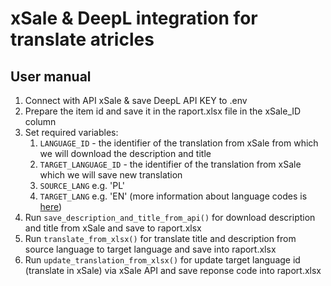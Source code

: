 # xSale & DeepL integration for translate atricles



## User manual
1. Connect with API xSale & save DeepL API KEY to .env
2. Prepare the item id and save it in the raport.xlsx file in the xSale_ID column
3. Set required variables:
    1. `LANGUAGE_ID` - the identifier of the translation from xSale from which we will download the description and title
    2. `TARGET_LANGUAGE_ID` - the identifier of the translation from xSale which we will save new translation
    3. `SOURCE_LANG` e.g. 'PL'
    4. `TARGET_LANG` e.g. 'EN'  (more information about language codes is [here](https://www.deepl.com/pl/docs-api/translate-text/translate-text/))
4. Run `save_description_and_title_from_api()` for download description and title from xSale and save to raport.xlsx
5. Run `translate_from_xlsx()` for translate title and description from source language to target language and save into raport.xlsx
6. Run `update_translation_from_xlsx()` for update target language id (translate in xSale) via xSale API and save reponse code into raport.xlsx